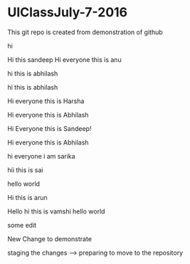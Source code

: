 # UIClassJuly-7-2016
This git repo is created from demonstration of github

hi

Hi this sandeep
Hi everyone this is anu

hi this is abhilash


hi this is abhilash


Hi everyone this is Harsha


Hi everyone this is Abhilash


Hi Everyone this is Sandeep!

Hi everyone this is Abhilash


hi everyone i am sarika

hii this is sai

hello world


Hi this is arun

Hello 
hi this is vamshi
hello world

some edit


New Change to demonstrate


staging the changes --> preparing to move to the repository